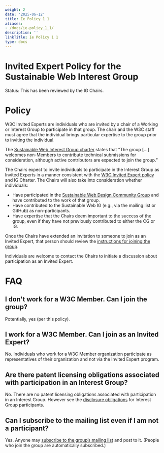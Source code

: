```yaml
---
weight: 2
date: '2025-06-12'
title: Ie Policy 1 1
aliases:
- /docs/ie-policy_1_1/
description: ''
linkTitle: Ie Policy 1 1
type: docs
---
```


# Invited Expert Policy for the Sustainable Web Interest Group

Status: This has been reviewed by the IG Chairs.

# Policy

W3C Invited Experts are individuals who are invited by a chair of a Working or Interest Group to participate in that group. The chair and the W3C staff must agree that the individual brings particular expertise to the group prior to inviting the individual. 

The [Sustainable Web Interest Group charter](https://www.w3.org/2024/10/ig-sustainableweb-charter.html) states that “The group [...] welcomes non-Members to contribute technical submissions for consideration, although active contributors are expected to join the group.”

The Chairs expect to invite individuals to participate in the Interest Group as Invited Experts in a manner consistent with the [W3C Invited Expert policy](https://www.w3.org/invited-experts/) and IG Charter. The Chairs will also take into consideration whether individuals:

* Have participated in the [Sustainable Web Design Community Group](https://www.w3.org/community/sustyweb/) and have contributed to the work of that group.
* Have contributed to the Sustainable Web IG (e.g., via the mailing list or GitHub) as non-participants.
* Have expertise that the Chairs deem important to the success of the group, even if they have not previously contributed to either the CG or IG.

Once the Chairs have extended an invitation to someone to join as an Invited Expert, that person should review the [instructions for joining the group](https://www.w3.org/groups/ig/sustainableweb/instructions/).

Individuals are welcome to contact the Chairs to initiate a discussion about participation as an Invited Expert.

# FAQ

## I don't work for a W3C Member. Can I join the group?

Potentially, yes (per this policy).

## I work for a W3C Member. Can I join as an Invited Expert?

No. Individuals who work for a W3C Member organization participate as representatives of their organization and not via the Invited Expert program.

## Are there patent licensing obligations associated with participation in an Interest Group?

No. There are no patent licensing obligations associated with participation in an Interest Group. However see the [disclosure obligations](https://www.w3.org/policies/patent-policy/20200915/#sec-disclosure-requirements) for Interest Group participants.

## Can I subscribe to the mailing list even if I am not a participant?

Yes. Anyone may [subscribe to the group’s mailing list](mailto:public-sustainability-request@w3.org?subject=subscribe) and post to it. (People who join the group are automatically subscribed.)
